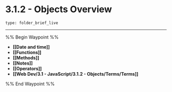 # 3.1.2 - Objects Overview
 
```ccard
type: folder_brief_live
```
 
---

%% Begin Waypoint %%
- **[[Date and time]]**
- **[[Functions]]**
- **[[Methods]]**
- **[[Notes]]**
- **[[Operators]]**
- **[[Web Dev/3.1 - JavaScript/3.1.2 - Objects/Terms/Terms]]**

%% End Waypoint %%